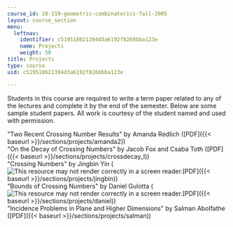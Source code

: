 ```yaml
---
course_id: 18-319-geometric-combinatorics-fall-2005
layout: course_section
menu:
  leftnav:
    identifier: c519518621394d3a6192f8266bba123e
    name: Projects
    weight: 50
title: Projects
type: course
uid: c519518621394d3a6192f8266bba123e

---
```


Students in this course are required to write a term paper related to any of the lectures and complete it by the end of the semester. Below are some sample student papers. All work is courtesy of the student named and used with permission.

"Two Recent Crossing Number Results" by Amanda Redlich ([PDF]({{< baseurl >}}/sections/projects/amanda2))  
"On the Decay of Crossing Numbers" by Jacob Fox and Csaba Toth ([PDF]({{< baseurl >}}/sections/projects/crossdecay_l))  
"Crossing Numbers" by Jingbin Yin (![This resource may not render correctly in a screen reader.](/images/inacessible.gif)[PDF]({{< baseurl >}}/sections/projects/jingbin))  
"Bounds of Crossing Numbers" by Daniel Gulotta (![This resource may not render correctly in a screen reader.](/images/inacessible.gif)[PDF]({{< baseurl >}}/sections/projects/daniel))  
"Incidence Problems in Plane and Higher Dimensions" by Salman Abolfathe ([PDF]({{< baseurl >}}/sections/projects/salman))